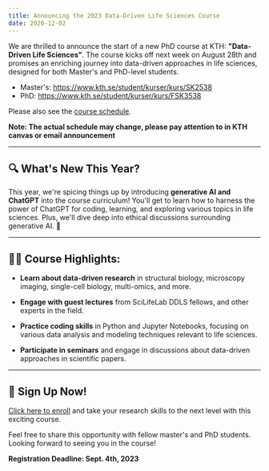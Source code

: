 ```yaml
---
title: Announcing the 2023 Data-Driven Life Sciences Course
date: 2020-12-02
---
```


We are thrilled to announce the start of a new PhD course at KTH: **"Data-Driven Life Sciences"**. The course kicks off next week on August 28th and promises an enriching journey into data-driven approaches in life sciences, designed for both Master's and PhD-level students.
 - Master's: https://www.kth.se/student/kurser/kurs/SK2538
 - PhD: https://www.kth.se/student/kurser/kurs/FSK3538
 
 
Please also see the [course schedule](https://www.kth.se/social/course/SK2538/calendar/).

**Note: The actual schedule may change, please pay attention to in KTH canvas or email announcement**


---

## 🔍 What's New This Year?

This year, we're spicing things up by introducing **generative AI and ChatGPT** into the course curriculum! You'll get to learn how to harness the power of ChatGPT for coding, learning, and exploring various topics in life sciences. Plus, we'll dive deep into ethical discussions surrounding generative AI. 🤖

---

## 👩‍🔬 Course Highlights:

- **Learn about data-driven research** in structural biology, microscopy imaging, single-cell biology, multi-omics, and more.
  
- **Engage with guest lectures** from SciLifeLab DDLS fellows, and other experts in the field.
  
- **Practice coding skills** in Python and Jupyter Notebooks, focusing on various data analysis and modeling techniques relevant to life sciences.
  
- **Participate in seminars** and engage in discussions about data-driven approaches in scientific papers.

---

## 📝 Sign Up Now!

[Click here to enroll](https://forms.gle/T8gtrsJL3nf1Dqwf6) and take your research skills to the next level with this exciting course.

Feel free to share this opportunity with fellow master's and PhD students. Looking forward to seeing you in the course!

**Registration Deadline: Sept. 4th, 2023**
